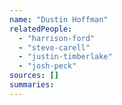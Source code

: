 ```yaml
---
name: "Dustin Hoffman"
relatedPeople:
  - "harrison-ford"
  - "steve-carell"
  - "justin-timberlake"
  - "josh-peck"
sources: []
summaries:
---
```


